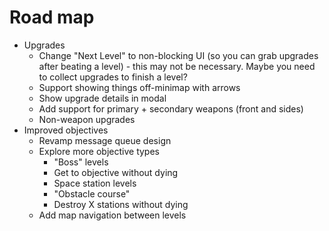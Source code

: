 # Road map

- Upgrades
  - Change "Next Level" to non-blocking UI (so you can grab upgrades after beating a level) - this may not be necessary. Maybe you need to collect upgrades to finish a level?
  - Support showing things off-minimap with arrows
  - Show upgrade details in modal
  - Add support for primary + secondary weapons (front and sides)
  - Non-weapon upgrades
- Improved objectives
  - Revamp message queue design
  - Explore more objective types
    - "Boss" levels
    - Get to objective without dying
    - Space station levels
    - "Obstacle course"
    - Destroy X stations without dying
  - Add map navigation between levels
